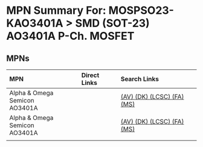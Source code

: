 



# MPN Summary For: MOSPSO23-KAO3401A > SMD (SOT-23) AO3401A P-Ch. MOSFET

## MPNs
  

|MPN|Direct Links|Search Links|
| :--- | :--- | :--- |
|Alpha & Omega Semicon<br>AO3401A||[(AV) ](https://www.avnet.com/shop/us/search/AO3401A)[(DK) ](https://www.digikey.co.uk/en/products/result?s=AO3401A)[(LCSC) ](https://www.lcsc.com/search?q=AO3401A)[(FA) ](https://uk.farnell.com/search?st=AO3401A)[(MS) ](https://www.mouser.com/c/?q=AO3401A)|
|Alpha & Omega Semicon<br>AO3401A||[(AV) ](https://www.avnet.com/shop/us/search/AO3401A)[(DK) ](https://www.digikey.co.uk/en/products/result?s=AO3401A)[(LCSC) ](https://www.lcsc.com/search?q=AO3401A)[(FA) ](https://uk.farnell.com/search?st=AO3401A)[(MS) ](https://www.mouser.com/c/?q=AO3401A)|
||||
